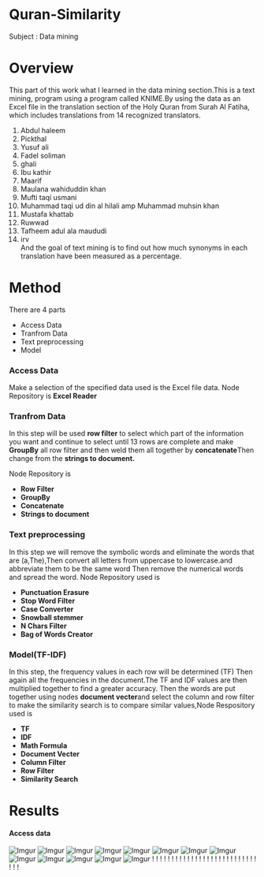 # Quran-Similarity
Subject : Data mining 
# Overview
   This part of this work what I learned in the data mining section.This is a text mining, program using a program called KNIME.By using the data as an Excel file in the translation section of the Holy Quran from Surah Al Fatiha, which includes translations from 14 recognized translators.
 1.  Abdul haleem 
 2.  Pickthal 
 3.  Yusuf ali 
 4.  Fadel soliman 
 5.  ghali 
 6.  Ibu kathir 
 7.  Maarif 
 8.  Maulana wahiduddin khan 
 9.  Mufti taqi usmani 
10.  Muhammad taqi ud din al hilali amp Muhammad muhsin khan 
11.  Mustafa khattab 
12.  Ruwwad 
13.  Tafheem adul ala maududi 
14.  irv                                 
        And the goal of text mining is to find out how much synonyms in each translation have been measured as a percentage. 
# Method 
There are 4 parts 
 * Access Data
 * Tranfrom Data
 * Text preprocessing
 * Model
### Access Data 
Make a selection of the specified data used is the Excel file data.
   Node Repository is
  **Excel Reader**
### Tranfrom Data
In this step will be used **row filter** to select which part of the information you want and continue to select until 13 rows are complete and make **GroupBy** all row filter
and then weld them all together by **concatenate**Then change from the **strings to document.**

Node Repository is
 * **Row Filter** 
 * **GroupBy**
 * **Concatenate**
 * **Strings to document**
### Text preprocessing
In this step we will remove the symbolic words and eliminate the words that are (a,The),Then convert all letters from uppercase to lowercase.and abbreviate them to be the same word
Then remove the numerical words and spread the word. Node Repository used is
 * **Punctuation Erasure**
 * **Stop Word Filter**
 * **Case Converter**
 * **Snowball stemmer**
 * **N Chars Filter**
 * **Bag of Words Creator**
### Model(TF-IDF)
In this step, the frequency values ​​in each row will be determined (TF) Then again all the frequencies in the document.The TF and IDF values ​​are then multiplied together to find a greater accuracy.
Then the words are put together using nodes **document vecter**and select the column and row filter to make the similarity search is to compare similar values,Node Respository used is
 * **TF**
 * **IDF**
 * **Math Formula**
 * **Document Vecter**
 * **Column Filter**
 * **Row Filter**
 * **Similarity Search**
# Results
#### Access data

![Imgur](https://i.imgur.com/prRm9ME.jpg)
![Imgur](https://i.imgur.com/5ezii1v.jpg)
![Imgur](https://i.imgur.com/iOhvvPe.jpg)
![Imgur](https://i.imgur.com/ZSYZ09g.jpg)
![Imgur](https://i.imgur.com/ikIeEKN.jpg)
![Imgur](https://i.imgur.com/z29hRm1.jpg)
![Imgur](https://i.imgur.com/q5EZNtO.jpg)
![Imgur](https://i.imgur.com/IuoJiXn.jpg)
![Imgur](https://i.imgur.com/CvIdLvz.jpg)
![Imgur](https://i.imgur.com/KdLY5Xp.jpg)
![Imgur](https://i.imgur.com/BPGzRzP.jpg)
![Imgur](https://i.imgur.com/jg2BopC.jpg)
![Imgur](https://i.imgur.com/WGho9Uo.jpg)
!
!
!
!
!
!
!
!
!
!
!
!
!
!
!
!
!
!
!
!
!
!
!
!
!
!
!
!
!
!
